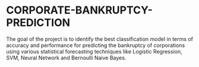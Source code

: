 # CORPORATE-BANKRUPTCY-PREDICTION
The goal of the project is to identify the best classification model in terms of accuracy and performance for predicting the bankruptcy of corporations using various statistical forecasting techniques like Logistic Regression, SVM, Neural Network and Bernoulli Naive Bayes.
